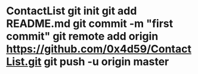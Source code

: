 # ContactList  git init git add README.md git commit -m "first commit" git remote add origin https://github.com/0x4d59/ContactList.git git push -u origin master
